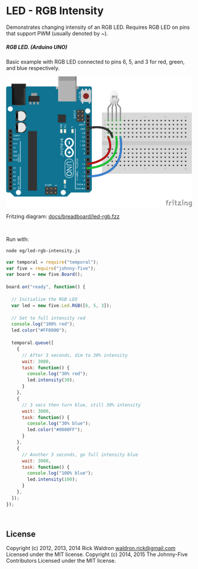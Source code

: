 <!--remove-start-->

# LED - RGB Intensity

<!--remove-end-->


Demonstrates changing intensity of an RGB LED. Requires RGB LED on pins that support PWM (usually denoted by ~).





##### RGB LED. (Arduino UNO)


Basic example with RGB LED connected to pins 6, 5, and 3 for red, green, and blue respectively.


![docs/breadboard/led-rgb.png](breadboard/led-rgb.png)<br>

Fritzing diagram: [docs/breadboard/led-rgb.fzz](breadboard/led-rgb.fzz)

&nbsp;




Run with:
```bash
node eg/led-rgb-intensity.js
```


```javascript
var temporal = require("temporal");
var five = require("johnny-five");
var board = new five.Board();

board.on("ready", function() {

  // Initialize the RGB LED
  var led = new five.Led.RGB([6, 5, 3]);

  // Set to full intensity red
  console.log("100% red");
  led.color("#FF0000");

  temporal.queue([
    {
      // After 3 seconds, dim to 30% intensity
      wait: 3000,
      task: function() {
        console.log("30% red");
        led.intensity(30);
      }
    },
    {
      // 3 secs then turn blue, still 30% intensity
      wait: 3000,
      task: function() {
        console.log("30% blue");
        led.color("#0000FF");
      }
    },
    {
      // Another 3 seconds, go full intensity blue
      wait: 3000,
      task: function() {
        console.log("100% blue");
        led.intensity(100);
      }
    },
  ]);
});

```








&nbsp;

<!--remove-start-->

## License
Copyright (c) 2012, 2013, 2014 Rick Waldron <waldron.rick@gmail.com>
Licensed under the MIT license.
Copyright (c) 2014, 2015 The Johnny-Five Contributors
Licensed under the MIT license.

<!--remove-end-->
